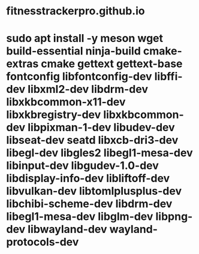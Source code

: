 # fitnesstrackerpro.github.io
# sudo apt install -y meson wget build-essential ninja-build cmake-extras cmake gettext gettext-base fontconfig libfontconfig-dev libffi-dev libxml2-dev libdrm-dev libxkbcommon-x11-dev libxkbregistry-dev libxkbcommon-dev libpixman-1-dev libudev-dev libseat-dev seatd libxcb-dri3-dev libegl-dev libgles2 libegl1-mesa-dev libinput-dev libgudev-1.0-dev libdisplay-info-dev libliftoff-dev libvulkan-dev libtomlplusplus-dev libchibi-scheme-dev libdrm-dev libegl1-mesa-dev libglm-dev libpng-dev libwayland-dev wayland-protocols-dev
